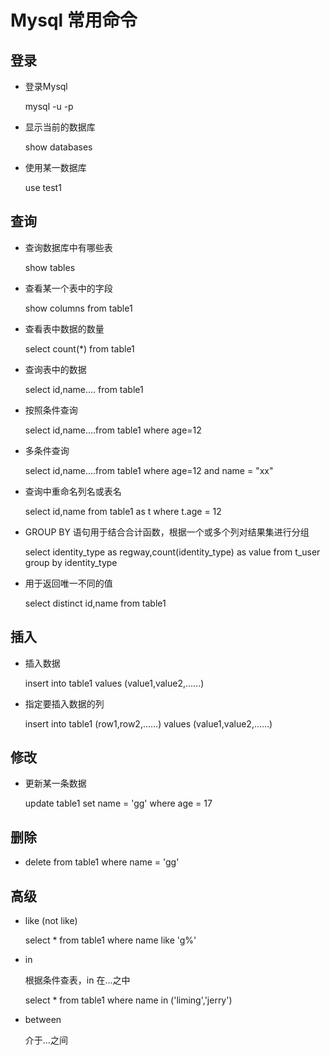 # Mysql 常用命令

## 登录

- 登录Mysql   

   mysql -u -p    

- 显示当前的数据库   

   show databases

- 使用某一数据库   

   use  test1

## 查询

- 查询数据库中有哪些表   

   show tables

- 查看某一个表中的字段 

  show columns from table1

- 查看表中数据的数量

  select count(*) from table1

- 查询表中的数据

  select  id,name.... from table1

- 按照条件查询

  select id,name....from table1 where  age=12

- 多条件查询

  select id,name....from table1 where  age=12 and  name = "xx"

- 查询中重命名列名或表名

  select id,name from table1 as t where t.age = 12

- GROUP BY 语句用于结合合计函数，根据一个或多个列对结果集进行分组

   select identity_type as regway,count(identity_type) as value from t_user group by identity_type

- 用于返回唯一不同的值

   select distinct id,name from table1

## 插入

- 插入数据

  insert into table1 values (value1,value2,......)

- 指定要插入数据的列

  insert into table1 (row1,row2,......) values (value1,value2,......)

## 修改

- 更新某一条数据

  update table1 set  name = 'gg' where age = 17

## 删除  

- delete from table1 where name = 'gg'

##  高级

- like    (not like)

  select * from table1 where name like 'g%'

- in   

  根据条件查表，in  在...之中

  select * from table1 where name in ('liming','jerry') 

- between   

  介于...之间




